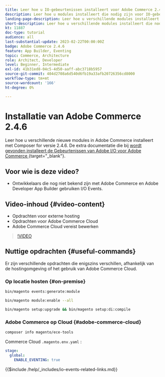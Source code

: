 ```yaml
---
title: Leer hoe u IO-gebeurtenissen installeert voor Adobe Commerce 2.4.6
description: Leer hoe u modules installeert die nodig zijn voor IO-gebeurtenissen in Adobe Commerce 2.4.6 voor gebruik in Adobe Developer App Builder
landing-page-description: Leer hoe u verschillende modules installeert die nodig zijn voor Adobe Commerce 2.4.6.
short-description: Leer hoe u verschillende modules installeert die nodig zijn voor Adobe Commerce 2.4.6.
kt: 11887
doc-type: tutorial
audience: all
last-substantial-update: 2023-02-22T00:00:00Z
badge: Adobe Commerce 2.4.6
feature: App Builder, Eventing
topic: Commerce, Architecture
role: Architect, Developer
level: Beginner, Intermediate
exl-id: 41b31ed8-04c5-4d50-aaff-abc3718b5957
source-git-commit: 404d2708a6d540d6fb19a33afb20726356cd8000
workflow-type: tm+mt
source-wordcount: '166'
ht-degree: 0%

---
```


# Installatie van Adobe Commerce 2.4.6

Leer hoe u verschillende nieuwe modules in Adobe Commerce installeert met Composer for versie 2.4.6. De extra documentatie die bij [ wordt gevonden installeert de Gebeurtenissen van Adobe I/O voor Adobe Commerce ](https://developer.adobe.com/commerce/events/get-started/installation/) {target="_blank"}.

## Voor wie is deze video?

* Ontwikkelaars die nog niet bekend zijn met Adobe Commerce en Adobe Developer App Builder gebruiken I/O Events.

## Video-inhoud {#video-content}

* Opdrachten voor externe hosting
* Opdrachten voor Adobe Commerce Cloud
* Adobe Commerce Cloud vereist bewerken

>[!VIDEO](https://video.tv.adobe.com/v/3415795?quality=12&learn=on)

## Nuttige opdrachten {#useful-commands}

Er zijn verschillende opdrachten die enigszins verschillen, afhankelijk van de hostingomgeving of het gebruik van Adobe Commerce Cloud.

### Op locatie hosten {#on-premise}

```bash
bin/magento events:generate:module

bin/magento module:enable --all

bin/magento setup:upgrade && bin/magento setup:di:compile
```

### Adobe Commerce op Cloud {#adobe-commerce-cloud}

```bash
composer info magento/ece-tools
```

Commerce Cloud `.magento.env.yaml` :

```yaml
stage:
  global:
    ENABLE_EVENTING: true
```

{{$include /help/_includes/io-events-related-links.md}}
